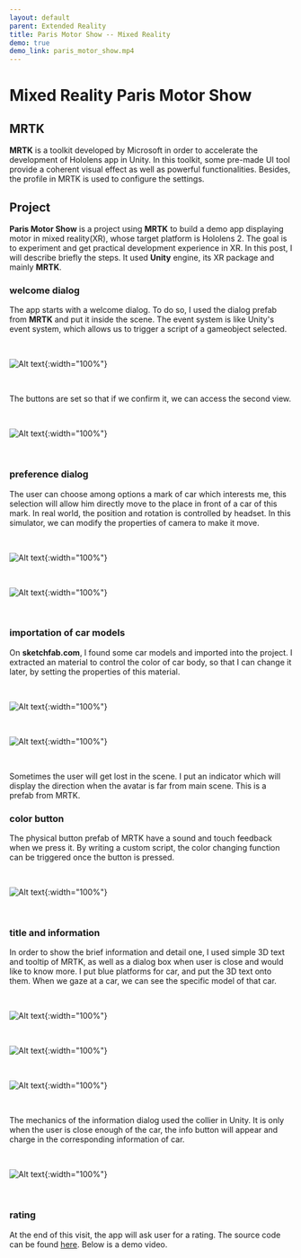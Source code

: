```yaml
---
layout: default 
parent: Extended Reality
title: Paris Motor Show -- Mixed Reality
demo: true
demo_link: paris_motor_show.mp4
---
```


# Mixed Reality Paris Motor Show

## MRTK

**MRTK** is a toolkit developed by Microsoft in order to accelerate the development of Hololens app in Unity. In this toolkit, some pre-made UI tool provide a coherent visual effect as well as powerful functionalities. Besides, the profile in MRTK is used to configure the settings.

## Project

**Paris Motor Show** is a project using **MRTK** to build a demo app displaying motor in mixed reality(XR), whose target platform is Hololens 2. The goal is to experiment and get practical development experience in XR.  In this post, I will describe briefly the steps. It used **Unity** engine, its XR package and mainly **MRTK**.

### welcome dialog

The app starts with a welcome dialog. To do so, I used the dialog prefab from **MRTK** and put it inside the scene. The event system is like Unity's event system, which allows us to trigger a script of a gameobject selected.

&nbsp;

![Alt text](https://raw.githubusercontent.com/zemin-xu/zemin-xu.github.io/master/assets/images/pms/dialog_prefab.png " "){:width="100%"}

&nbsp;

The buttons are set so that if we confirm it, we can access the second view.

&nbsp;

![Alt text](https://raw.githubusercontent.com/zemin-xu/zemin-xu.github.io/master/assets/images/pms/dialog_first.png " "){:width="100%"}

&nbsp;

### preference dialog

The user can choose among options a mark of car which interests me, this selection will allow him directly move to the place in front of a car of this mark. In real world, the position and rotation is controlled by headset. In this simulator, we can modify the properties of camera to make it move.

&nbsp;

![Alt text](https://raw.githubusercontent.com/zemin-xu/zemin-xu.github.io/master/assets/images/pms/option_buttons.png " "){:width="100%"}

&nbsp;

![Alt text](https://raw.githubusercontent.com/zemin-xu/zemin-xu.github.io/master/assets/images/pms/dialog_button_config.png " "){:width="100%"}

&nbsp;


### importation of car models

On **sketchfab.com**, I found some car models and imported into the project. I extracted an material to control the color of car body, so that I can change it later, by setting the properties of this material.

&nbsp;

![Alt text](https://raw.githubusercontent.com/zemin-xu/zemin-xu.github.io/master/assets/images/pms/models.png " "){:width="100%"}

&nbsp;

![Alt text](https://raw.githubusercontent.com/zemin-xu/zemin-xu.github.io/master/assets/images/pms/model_color.png " "){:width="100%"}

&nbsp;

Sometimes the user will get lost in the scene. I put an indicator which will display the direction when the avatar is far from main scene. This is a prefab from MRTK.

### color button

The physical button prefab of MRTK have a sound and touch feedback when we press it. By writing a custom script, the color changing function can be triggered once the button is pressed.

&nbsp;

![Alt text](https://raw.githubusercontent.com/zemin-xu/zemin-xu.github.io/master/assets/images/pms/color_button.png " "){:width="100%"}

&nbsp;

### title and information

In order to show the brief information and detail one, I used simple 3D text and tooltip of MRTK, as well as a dialog box when user is close and would like to know more. I put blue platforms for car, and put the 3D text onto them. When we gaze at a car, we can see the specific model of that car.

&nbsp;

![Alt text](https://raw.githubusercontent.com/zemin-xu/zemin-xu.github.io/master/assets/images/pms/platforms.png " "){:width="100%"}

&nbsp;

![Alt text](https://raw.githubusercontent.com/zemin-xu/zemin-xu.github.io/master/assets/images/pms/titles.png " "){:width="100%"}

&nbsp;

![Alt text](https://raw.githubusercontent.com/zemin-xu/zemin-xu.github.io/master/assets/images/pms/tooltip.png " "){:width="100%"}

&nbsp;

The mechanics of the information dialog used the collier in Unity. It is only when the user is close enough of the car, the info button will appear and charge in the corresponding information of car.

&nbsp;

![Alt text](https://raw.githubusercontent.com/zemin-xu/zemin-xu.github.io/master/assets/images/pms/more_info.png " "){:width="100%"}

&nbsp;

### rating

At the end of this visit, the app will ask user for a rating. The source code can be found [here](https://github.com/zemin-xu/ParisMotorShow). Below is a demo video.

&nbsp;
